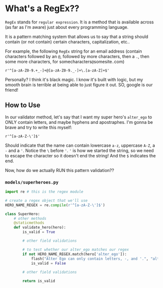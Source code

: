 # What's a RegEx??

`RegEx` stands for `regular expression`. It is a method that is available across (as far as I'm aware) just about every programming language.

It is a pattern matching system that allows us to say that a string should contain (or not contain) certain characters, capitalization, etc..

For example, the following `RegEx` string for an email address (contain characters followed by an `@`, followed by more characters, then a `.`, then some more characters, for somecharacters`@`somesite`.`com)

```
r'^[a-zA-Z0-9.+_-]+@[a-zA-Z0-9._-]+\.[a-zA-Z]+$'
```

Personally? I think it's black magic. I know it's built with logic, but my smooth brain is terrible at being able to just figure it out. SO, google is our friend!

## How to Use

In our validator method, let's say that I want my super hero's `alter_ego` to ONLY contain letters, and maybe hyphens and apostraphes.
I'm gonna be brave and try to write this myself:
```
r'^[a-zA-Z-\']$'
```
Should indicate that the name can contain lowercase `a-z`, uppercase `A-Z`, a `-` and a `'`. Notice the `\` before `'`. `'` is how we started the string, so we need to escape the character so it doesn't end the string! And the `$` indicates the end. 

Now, how do we actually RUN this pattern validation??

### `models/superheroes.py`

```py
import re # this is the regex module

# create a regex object that we'll use
HERO_NAME_REGEX = re.compile(r'^[a-zA-Z-\']$')

class SuperHero:
    # other methods
    @staticmethods
    def validate_hero(hero):
        is_valid = True

        # other field validations

        # to test whether our alter_ego matches our regex
        if not HERO_NAME_REGEX.match(hero['alter_ego']):
            flash("Alter Ego can only contain letters, -, and '.", "alter_ego")
            is_valid = False
        
        # other field validations

        return is_valid
```
